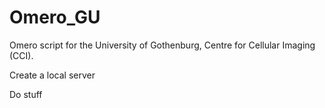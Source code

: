 # Omero_GU
 
Omero script for the University of Gothenburg, Centre for Cellular Imaging (CCI).

Create a local server

Do stuff